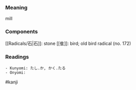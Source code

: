 ### Meaning

mill

### Components

[[Radicals/石|石]]: stone [[隹]]: bird; old bird radical (no. 172)

### Readings

```
- Kunyomi: たし.か, かく.たる
- Onyomi: 
```

#kanji